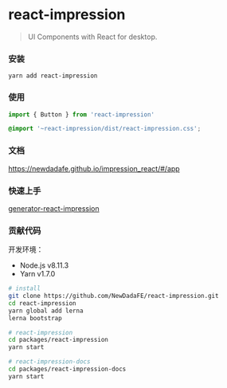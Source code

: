 # react-impression

> UI Components with React for desktop.

### 安装

```shell
yarn add react-impression
```

### 使用

```js
import { Button } from 'react-impression'
```

```scss
@import '~react-impression/dist/react-impression.css';
```

### 文档

https://newdadafe.github.io/impression_react/#/app

### 快速上手

[generator-react-impression](https://github.com/NewDadaFE/generator/tree/master/packages/generator-react-impression)

### 贡献代码

开发环境：

- Node.js v8.11.3
- Yarn v1.7.0

```sh
# install
git clone https://github.com/NewDadaFE/react-impression.git
cd react-impression
yarn global add lerna
lerna bootstrap

# react-impression
cd packages/react-impression
yarn start

# react-impression-docs
cd packages/react-impression-docs
yarn start
```
